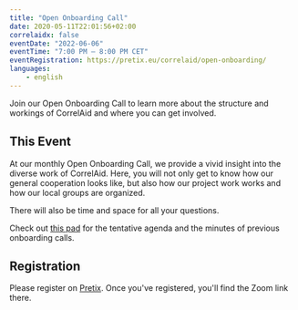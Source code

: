 ```yaml
---
title: "Open Onboarding Call"
date: 2020-05-11T22:01:56+02:00
correlaidx: false
eventDate: "2022-06-06"
eventTime: "7:00 PM – 8:00 PM CET"
eventRegistration: https://pretix.eu/correlaid/open-onboarding/ 
languages: 
    - english
---
```


Join our Open Onboarding Call to learn more about the structure and workings of CorrelAid and where you can get involved.

## This Event

At our monthly Open Onboarding Call, we provide a vivid insight into the diverse work of CorrelAid. Here, you will not only get to know how our general cooperation looks like, but also how our project work works and how our local groups are organized.

There will also be time and space for all your questions.

Check out [this pad](https://pad.correlaid.org/J5r2SI3kRvi9SSDdd2hccQ) for the tentative agenda and the minutes of previous onboarding calls.

## Registration 
Please register on [Pretix](https://pretix.eu/correlaid/open-onboarding/). Once you've registered, you'll find the Zoom link there.